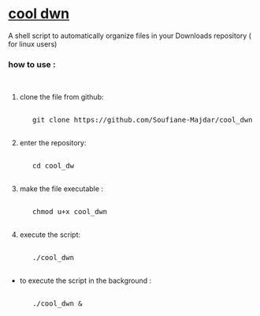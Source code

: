 # <u>cool dwn</u>
A shell script to automatically organize files in your Downloads repository ( for linux users)

<h3>how to use : </h3>
<br>
<ol>
  <li>
     clone the file from github:
   <pre> 
   git clone https://github.com/Soufiane-Majdar/cool_dwn
   </pre>
  </li>
  
  <li>
       enter the repository:
   <pre> 
   cd cool_dw
   </pre>
  </li>
  
  <li>
       make the file executable :
   <pre> 
   chmod u+x cool_dwn
   </pre>
  </li>
  
  <li>
       execute the script:
   <pre> 
   ./cool_dwn
   </pre>
  </li>
 </ol>
 <ul>
    <li>
       to execute the script in the background :
   <pre> 
   ./cool_dwn &
   </pre>
  </li>
 </ul>
